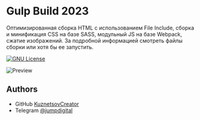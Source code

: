 # Gulp Build 2023

Оптимизированная сборка HTML с использованием File Include, сборка и минификация CSS на базе SASS, модульный JS на базе Webpack, сжатие изображений. За подробной информацией смотреть файлы сборки или хотя бы ее запустить.

[![GNU License](https://img.shields.io/badge/License-GNU-green.svg)](https://choosealicense.com/licenses/gnu/)

![Preview](https://github.com/JumpDigitalStudio/JumpDigitalStudio/blob/master/repo-previews/transvertum.png)

## Authors

- GitHub [KuznetsovCreator](https://github.com/JumpDigitalStudio)
- Telegram [@jumpdigital](https://t.me/jumpdigital)
